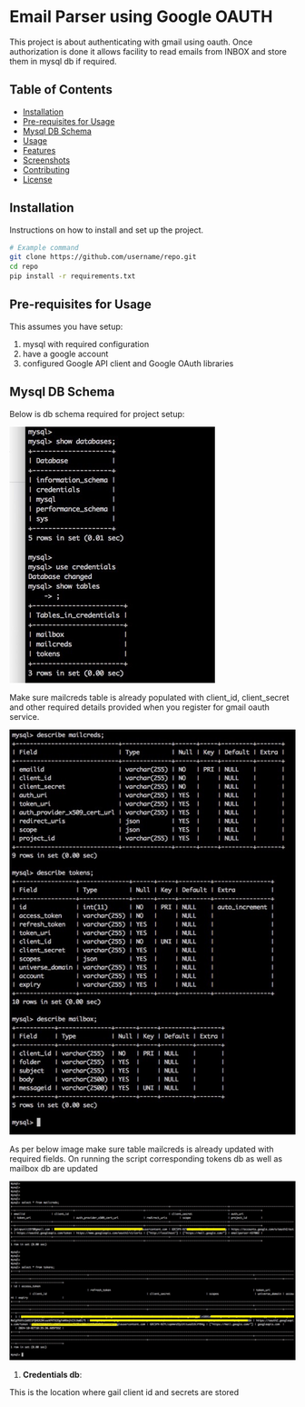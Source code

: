# Email Parser using Google OAUTH

This project is about authenticating with gmail using oauth. Once authorization is done it allows facility to read emails from INBOX and store them in mysql db if required.

## Table of Contents

- [Installation](#installation)
- [Pre-requisites for Usage](#Prerequisites)
- [Mysql DB Schema](#mysqlSchema)
- [Usage](#usage)
- [Features](#features)
- [Screenshots](#screenshots)
- [Contributing](#contributing)
- [License](#license)

## Installation

Instructions on how to install and set up the project.

```bash
# Example command
git clone https://github.com/username/repo.git
cd repo
pip install -r requirements.txt
```

## Pre-requisites for Usage

This assumes you have setup:
1. mysql with required configuration
2. have a google account
3. configured Google API client and Google OAuth libraries

## Mysql DB Schema

Below is db schema required for project setup:

![Alt text](images/databases.jpg)


Make sure mailcreds table is already populated with client_id, client_secret and other required details provided when you register for gmail oauth service.

![Alt text](images/describe.jpg)

As per below image make sure table mailcreds is already updated with required fields.
On running the script corresponding tokens db as well as mailbox db are updated

![Alt text](images/dbdata.jpg)

1. **Credentials db**: 

This is the location where gail client id and secrets are stored
